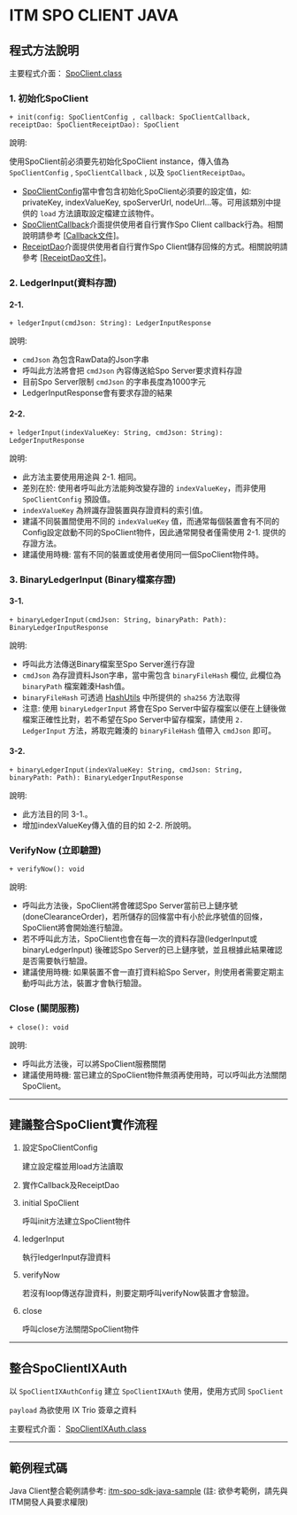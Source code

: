 # ITM SPO CLIENT JAVA
## 程式方法說明
主要程式介面：
[SpoClient.class](./src/main/java/com/itrustmachines/client/BnsClient.java)

### 1. 初始化SpoClient

```
+ init(config: SpoClientConfig , callback: SpoClientCallback, receiptDao: SpoClientReceiptDao): SpoClient
```

說明:

使用SpoClient前必須要先初始化SpoClient instance，傳入值為 `SpoClientConfig` , `SpoClientCallback` , 以及 `SpoClientReceiptDao`。

- [SpoClientConfig](./src/main/java/com/itrustmachines/client/config/BnsClientConfig.java)當中會包含初始化SpoClient必須要的設定值，如: privateKey, indexValueKey, spoServerUrl, nodeUrl...等。可用該類別中提供的 `load` 方法讀取設定檔建立該物件。
- [SpoClientCallback](./src/main/java/com/itrustmachines/client/todo/SpoClientCallback.java)介面提供使用者自行實作Spo Client callback行為。相關說明請參考 [[Callback文件]](./callback.md)。
- [ReceiptDao](./src/main/java/com/itrustmachines/client/todo/BnsClientReceiptDao.java)介面提供使用者自行實作Spo Client儲存回條的方式。相關說明請參考 [[ReceiptDao文件]](./receiptDao.md)。

### 2. LedgerInput(資料存證)


#### 2-1. 

```
+ ledgerInput(cmdJson: String): LedgerInputResponse
```

說明: 
- `cmdJson` 為包含RawData的Json字串
- 呼叫此方法將會把 `cmdJson` 內容傳送給Spo Server要求資料存證
- 目前Spo Server限制 `cmdJson` 的字串長度為1000字元
- LedgerInputResponse會有要求存證的結果

#### 2-2.

```
+ ledgerInput(indexValueKey: String, cmdJson: String): LedgerInputResponse
```

說明:
- 此方法主要使用用途與 2-1. 相同。
- 差別在於: 使用者呼叫此方法能夠改變存證的 `indexValueKey`，而非使用 `SpoClientConfig` 預設值。
- `indexValueKey` 為辨識存證裝置與存證資料的索引值。
- 建議不同裝置間使用不同的 `indexValueKey` 值，而通常每個裝置會有不同的Config設定啟動不同的SpoClient物件，因此通常開發者僅需使用 2-1. 提供的存證方法。
- 建議使用時機: 當有不同的裝置或使用者使用同一個SpoClient物件時。

### 3. BinaryLedgerInput (Binary檔案存證)

#### 3-1.

``` 
+ binaryLedgerInput(cmdJson: String, binaryPath: Path): BinaryLedgerInputResponse
```

說明:
- 呼叫此方法傳送Binary檔案至Spo Server進行存證
- `cmdJson` 為存證資料Json字串，當中需包含 `binaryFileHash` 欄位, 此欄位為 `binaryPath` 檔案雜湊Hash值。
- `binaryFileHash` 可透過 [HashUtils](../spo-common-domain-objects/src/main/java/com/itrustmachines/common/util/HashUtils.java) 中所提供的 `sha256` 方法取得
- 注意: 使用 `binaryLedgerInput` 將會在Spo Server中留存檔案以便在上鏈後做檔案正確性比對，若不希望在Spo Server中留存檔案，請使用 `2. LedgerInput` 方法，將取完雜湊的 `binaryFileHash` 值帶入 `cmdJson` 即可。


#### 3-2.

``` 
+ binaryLedgerInput(indexValueKey: String, cmdJson: String, binaryPath: Path): BinaryLedgerInputResponse
```

說明:
- 此方法目的同 3-1.。
- 增加indexValueKey傳入值的目的如 2-2. 所說明。

### VerifyNow (立即驗證)

```
+ verifyNow(): void
```

說明:
- 呼叫此方法後，SpoClient將會確認Spo Server當前已上鏈序號(doneClearanceOrder)，若所儲存的回條當中有小於此序號值的回條，SpoClient將會開始進行驗證。
- 若不呼叫此方法，SpoClient也會在每一次的資料存證(ledgerInput或binaryLedgerInput)
  後確認Spo Server的已上鏈序號，並且根據此結果確認是否需要執行驗證。
- 建議使用時機: 如果裝置不會一直打資料給Spo Server，則使用者需要定期主動呼叫此方法，裝置才會執行驗證。

### Close (關閉服務)

```
+ close(): void
```

說明:
- 呼叫此方法後，可以將SpoClient服務關閉
- 建議使用時機: 當已建立的SpoClient物件無須再使用時，可以呼叫此方法關閉SpoClient。

----

## 建議整合SpoClient實作流程
1. 設定SpoClientConfig 
   
    建立設定檔並用load方法讀取

2. 實作Callback及ReceiptDao

3. initial SpoClient
   
    呼叫init方法建立SpoClient物件

4. ledgerInput
   
    執行ledgerInput存證資料

5. verifyNow
   
    若沒有loop傳送存證資料，則要定期呼叫verifyNow裝置才會驗證。

6. close
   
    呼叫close方法關閉SpoClient物件

----

##  整合SpoClientIXAuth

 以 `SpoClientIXAuthConfig` 建立 `SpoClientIXAuth` 使用，使用方式同 `SpoClient`

`payload` 為欲使用 IX Trio 簽章之資料

主要程式介面：
[SpoClientIXAuth.class](./src/main/java/com/itrustmachines/client/ix/SpoClientIXAuth.java)

----

## 範例程式碼
Java Client整合範例請參考: [itm-spo-sdk-java-sample](https://github.com/itrustmachines/itm-spo-sdk-java)
(註: 欲參考範例，請先與ITM開發人員要求權限)
